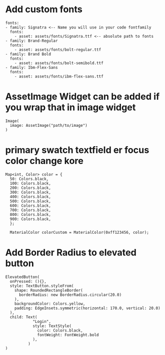 # Add custom fonts

    fonts:
    - family: Signatra <-- Name you will use in your code fontfamily
      fonts:
        - asset: assets/fonts/Signatra.ttf <-- absolute path to fonts 
    - family: Brand-Regular
      fonts:
        - asset: assets/fonts/bolt-regular.ttf
    - family: Brand Bold
      fonts:
        - asset: assets/fonts/bolt-semibold.ttf
    - family: Ibm-Flex-Sans
      fonts:
        - asset: assets/fonts/ibm-flex-sans.ttf

# AssetImage Widget can be added if you wrap that in image widget

    Image(
      image: AssetImage("path/to/image")
    )

# primary swatch textfield er focus color change kore

    Map<int, Color> color = {
      50: Colors.black,
      100: Colors.black,
      200: Colors.black,
      300: Colors.black,
      400: Colors.black,
      500: Colors.black,
      600: Colors.black,
      700: Colors.black,
      800: Colors.black,
      900: Colors.black,
      };

      MaterialColor colorCustom = MaterialColor(0xff123456, color);

# Add Border Radius to elevated button

    ElevatedButton(
      onPressed: (){}, 
      style: TextButton.styleFrom(
        shape: RoundedRectangleBorder(
          borderRadius: new BorderRadius.circular(20.0)
        ),
        backgroundColor: Colors.yellow,
        padding: EdgeInsets.symmetric(horizontal: 170.0, vertical: 20.0)
      ),
      child: Text(
                "Login",
                style: TextStyle(
                  color: Colors.black,
                  fontWeight: FontWeight.bold
                ),
              )
    )